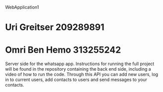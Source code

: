 WebApplication1

# Uri Greitser 209289891
# Omri Ben Hemo 313255242

Server side for the whatsapp app.
Instructions for running the full project will be found in the repository containing the back end side, including a video of how to run the code.
Through this API you can add new users, log in to current users, add contacts to users and send messages to your contacts.
